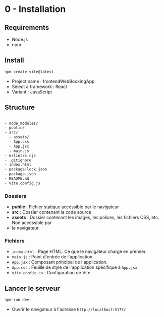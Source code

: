 # 0 - Installation

## Requirements

- Node.js
- npm

## Install

```bash
npm create vite@latest
```

- Project name : frontendWebBookingApp
- Select a framework : React
- Variant : JavaScript

## Structure

```bash

- node_modules/
- public/
- src/
  - assets/
  - App.css
  - App.jsx
  - main.js
- eslintrc.cjs
- .gitignore
- index.html
- package-lock.json
- package.json
- README.md
- vite.config.js
```

### Dossiers

- **public** : Fichier statique accessible par le navigateur
- **src** : Dossier contenant le code source
- **assets** : Dossier contenant les images, les polices, les fichiers CSS, etc. Non accessible par 
- le navigateur

### Fichiers

- `index.html` : Page HTML. Ce que le navigateur charge en premier.
- `main.js` : Point d'entrée de l'application.
- `App.jsx` : Composant principal de l'application.
- `App.css` : Feuille de style de l'application spécifique à `App.jsx`.
- `vite.config.js` : Configuration de Vite

## Lancer le serveur

```bash
npm run dev
```

- Ouvrir le navigateur à l'adresse `http://localhost:5173/`
